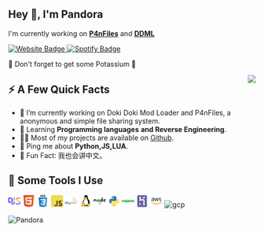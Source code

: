 <h2>Hey 👋, I'm Pandora</h2>
<p>I'm currently working on <strong><a href="https://files.p4n.dev">P4nFiles</a></strong> and <strong><a href="https://doki.world">DDML</a></strong>
<p><a href="https://p4n.dev"><img src="https://img.shields.io/badge/-p4n.dev-4E69C8?style=flat-square&amp;labelColor=4E69C8&amp;logo=Firefox&amp;link=https://p4n.dev" alt="Website Badge"> <a href="https://open.spotify.com/user/vmsc8ydc9lv1zid5hmi0eutay"><img src="https://img.shields.io/badge/-@Pandora-1ED760?style=flat-square&amp;labelColor=fff&amp;logo=Spotify&amp;link=https://open.spotify.com/user/vmsc8ydc9lv1zid5hmi0eutay" alt="Spotify Badge"></a></p>
<p>🍌 Don't forget to get some Potassium 🍌</p>
<img align="right" src="https://media1.giphy.com/media/13HgwGsXF0aiGY/giphy.gif" />
<h2>⚡️ A Few Quick Facts</h2>
<ul>
<li>🔭 I’m currently working on Doki Doki Mod Loader and P4nFiles, a anonymous and simple file sharing system.</li>
<li>🧐 Learning <strong>Programming languages</strong> <strong>and Reverse Engineering</strong>.</li>
<li>👨‍💻 Most of my projects are available on <a href="https://github.com/pacman-softworks">Github</a>.</li>
<li>💬 Ping me about <strong>Python,JS,LUA</strong>.</li>
<li>🎉 Fun Fact: 我也会讲中文。</li>
</ul>
<h2>🚀 Some Tools I Use</h2>
<p align="left">
<img src="https://raw.githubusercontent.com/devicons/devicon/master/icons/discordjs/discordjs-original.svg" alt="react" width="25" height="25" />
<img src="https://raw.githubusercontent.com/devicons/devicon/master/icons/html5/html5-original.svg" alt="vue" width="25" height="25" />
<img src="https://raw.githubusercontent.com/devicons/devicon/master/icons/css3/css3-original-wordmark.svg" alt="css3" width="25" height="25" />
<img src="https://raw.githubusercontent.com/devicons/devicon/master/icons/javascript/javascript-original.svg" alt="javascript" width="25" height="25" />
<img src="https://raw.githubusercontent.com/devicons/devicon/master/icons/mysql/mysql-original-wordmark.svg" alt="mysql" width="25" height="25" />
<img src="https://raw.githubusercontent.com/devicons/devicon/master/icons/linux/linux-original.svg" alt="redis" width="25" height="25" />
<img src="https://raw.githubusercontent.com/devicons/devicon/master/icons/nodejs/nodejs-original-wordmark.svg" alt="nodejs" width="25" height="25" />
<img src="https://raw.githubusercontent.com/devicons/devicon/master/icons/python/python-original.svg" alt="python" width="25" height="25" />
<img src="https://raw.githubusercontent.com/devicons/devicon/master/icons/nginx/nginx-original.svg" alt="nginx" width="25" height="25" />
<img src="https://raw.githubusercontent.com/devicons/devicon/master/icons/heroku/heroku-plain.svg" alt="heroku" width="25" height="25" />
<img src="https://raw.githubusercontent.com/github/explore/80688e429a7d4ef2fca1e82350fe8e3517d3494d/topics/aws/aws.png" alt="aws" width="25" height="25" />
<img src="https://www.vectorlogo.zone/logos/google_cloud/google_cloud-icon.svg" alt="gcp" width="25" height="25" />
</p>
<img src="https://github-readme-stats.vercel.app/api?username=p4n-dev&show_icons=true&count_private=true" alt="Pandora" />
